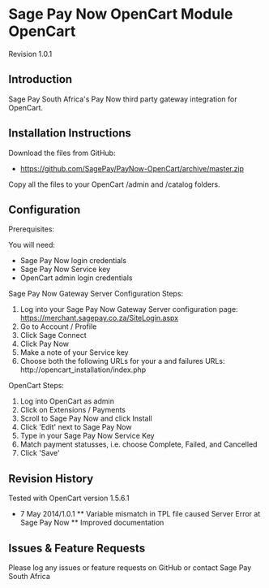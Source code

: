 Sage Pay Now OpenCart Module OpenCart
=====================================

Revision 1.0.1

Introduction
------------
Sage Pay South Africa's Pay Now third party gateway integration for OpenCart.

Installation Instructions
-------------------------
Download the files from GitHub:
* https://github.com/SagePay/PayNow-OpenCart/archive/master.zip

Copy all the files to your OpenCart /admin and /catalog folders.

Configuration
-------------

Prerequisites:

You will need:
* Sage Pay Now login credentials
* Sage Pay Now Service key
* OpenCart admin login credentials

Sage Pay Now Gateway Server Configuration Steps:

1. Log into your Sage Pay Now Gateway Server configuration page:
	https://merchant.sagepay.co.za/SiteLogin.aspx
2. Go to Account / Profile
3. Click Sage Connect
4. Click Pay Now
5. Make a note of your Service key
6. Choose both the following URLs for your a and failures URLs:
	http://opencart_installation/index.php

OpenCart Steps:

1. Log into OpenCart as admin
2. Click on Extensions / Payments
3. Scroll to Sage Pay Now and click Install
4. Click 'Edit' next to Sage Pay Now
5. Type in your Sage Pay Now Service Key
6. Match payment statusses, i.e. choose Complete, Failed, and Cancelled
7. Click 'Save'

Revision History
----------------
Tested with OpenCart version 1.5.6.1

* 7 May 2014/1.0.1
** Variable mismatch in TPL file caused Server Error at Sage Pay Now
** Improved documentation

Issues & Feature Requests
-------------------------
Please log any issues or feature requests on GitHub or contact Sage Pay South Africa
